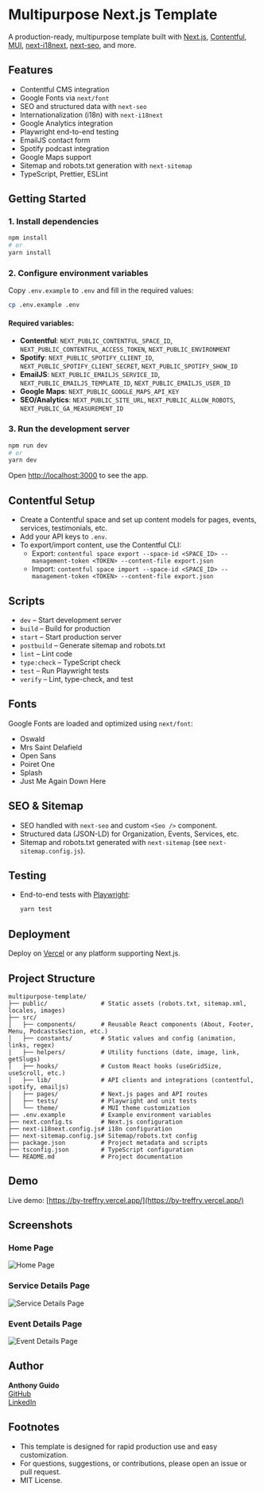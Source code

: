 # Multipurpose Next.js Template

A production-ready, multipurpose template built with [Next.js](https://nextjs.org), [Contentful](https://www.contentful.com/), [MUI](https://mui.com/), [next-i18next](https://github.com/isaachinman/next-i18next), [next-seo](https://github.com/garmeeh/next-seo), and more.

## Features
- Contentful CMS integration
- Google Fonts via `next/font`
- SEO and structured data with `next-seo`
- Internationalization (i18n) with `next-i18next`
- Google Analytics integration
- Playwright end-to-end testing
- EmailJS contact form
- Spotify podcast integration
- Google Maps support
- Sitemap and robots.txt generation with `next-sitemap`
- TypeScript, Prettier, ESLint

## Getting Started

### 1. Install dependencies

```bash
npm install
# or
yarn install
```

### 2. Configure environment variables

Copy `.env.example` to `.env` and fill in the required values:

```bash
cp .env.example .env
```

#### Required variables:
- **Contentful**: `NEXT_PUBLIC_CONTENTFUL_SPACE_ID`, `NEXT_PUBLIC_CONTENTFUL_ACCESS_TOKEN`, `NEXT_PUBLIC_ENVIRONMENT`
- **Spotify**: `NEXT_PUBLIC_SPOTIFY_CLIENT_ID`, `NEXT_PUBLIC_SPOTIFY_CLIENT_SECRET`, `NEXT_PUBLIC_SPOTIFY_SHOW_ID`
- **EmailJS**: `NEXT_PUBLIC_EMAILJS_SERVICE_ID`, `NEXT_PUBLIC_EMAILJS_TEMPLATE_ID`, `NEXT_PUBLIC_EMAILJS_USER_ID`
- **Google Maps**: `NEXT_PUBLIC_GOOGLE_MAPS_API_KEY`
- **SEO/Analytics**: `NEXT_PUBLIC_SITE_URL`, `NEXT_PUBLIC_ALLOW_ROBOTS`, `NEXT_PUBLIC_GA_MEASUREMENT_ID`

### 3. Run the development server

```bash
npm run dev
# or
yarn dev
```

Open [http://localhost:3000](http://localhost:3000) to see the app.

## Contentful Setup
- Create a Contentful space and set up content models for pages, events, services, testimonials, etc.
- Add your API keys to `.env`.
- To export/import content, use the Contentful CLI:
  - Export: `contentful space export --space-id <SPACE_ID> --management-token <TOKEN> --content-file export.json`
  - Import: `contentful space import --space-id <SPACE_ID> --management-token <TOKEN> --content-file export.json`

## Scripts
- `dev` – Start development server
- `build` – Build for production
- `start` – Start production server
- `postbuild` – Generate sitemap and robots.txt
- `lint` – Lint code
- `type:check` – TypeScript check
- `test` – Run Playwright tests
- `verify` – Lint, type-check, and test

## Fonts
Google Fonts are loaded and optimized using `next/font`:
- Oswald
- Mrs Saint Delafield
- Open Sans
- Poiret One
- Splash
- Just Me Again Down Here

## SEO & Sitemap
- SEO handled with `next-seo` and custom `<Seo />` component.
- Structured data (JSON-LD) for Organization, Events, Services, etc.
- Sitemap and robots.txt generated with `next-sitemap` (see `next-sitemap.config.js`).

## Testing
- End-to-end tests with [Playwright](https://playwright.dev/):
  ```bash
  yarn test
  ```

## Deployment
Deploy on [Vercel](https://vercel.com/) or any platform supporting Next.js.

## Project Structure

```
multipurpose-template/
├── public/               # Static assets (robots.txt, sitemap.xml, locales, images)
├── src/
│   ├── components/       # Reusable React components (About, Footer, Menu, PodcastsSection, etc.)
│   ├── constants/        # Static values and config (animation, links, regex)
│   ├── helpers/          # Utility functions (date, image, link, getSlugs)
│   ├── hooks/            # Custom React hooks (useGridSize, useScroll, etc.)
│   ├── lib/              # API clients and integrations (contentful, spotify, emailjs)
│   ├── pages/            # Next.js pages and API routes
│   ├── tests/            # Playwright and unit tests
│   └── theme/            # MUI theme customization
├── .env.example          # Example environment variables
├── next.config.ts        # Next.js configuration
├── next-i18next.config.js# i18n configuration
├── next-sitemap.config.js# Sitemap/robots.txt config
├── package.json          # Project metadata and scripts
├── tsconfig.json         # TypeScript configuration
└── README.md             # Project documentation
```


## Demo

Live demo: [https://by-treffry.vercel.app/](https://by-treffry.vercel.app/)

## Screenshots

### Home Page
![Home Page](/images/home-page.jpg)

### Service Details Page
![Service Details Page](/images/service-details-page.jpg)

### Event Details Page
![Event Details Page](/images/event-details-page.jpg)


## Author

**Anthony Guido**  
[GitHub](https://github.com/anthonyguidomadrid/)  
[LinkedIn](https://www.linkedin.com/in/anthony-guido/)

## Footnotes

- This template is designed for rapid production use and easy customization.
- For questions, suggestions, or contributions, please open an issue or pull request.
- MIT License.
